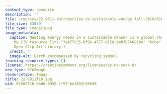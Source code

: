 ```yaml
---
content_type: resource
description: ''
file: /courses/22-081j-introduction-to-sustainable-energy-fall-2010/61602f1b9bd68d301f9fbe3893c266d9_22-081jf10.jpg
file_size: 53059
file_type: image/jpeg
image_metadata:
  caption: Meeting energy needs in a sustainable manner is a global challenge. (Image
    by {{% resource_link "7a477c25-bf96-4777-9158-94bf8766810e" "kuba" %}} at the
    Open Clip Art Library.)
  credit: ''
  image-alt: Earth encompassed by recycling symbol.
learning_resource_types: []
license: https://creativecommons.org/licenses/by-nc-sa/4.0/
ocw_type: OCWImage
resourcetype: Image
title: 22-081jf10.jpg
uid: 61602f1b-9bd6-8d30-1f9f-be3893c266d9
---
```

